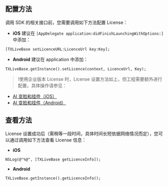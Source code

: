 [](id:config)
## 配置方法
调用 SDK 的相关接口前，您需要调用如下方法配置 License：
- **iOS**
 建议在 `[AppDelegate application:didFinishLaunchingWithOptions:]` 中添加： 
```
[TXLiveBase setLicenceURL:LicenceUrl key:Key];
```
-  **Android**
 建议在 application 中添加：
```
TXLiveBase.getInstance().setLicence(context, LicenceUrl, Key);
```

>!使用企业版本 License 时，License 设置方法如上，但工程需要额外进行配置，具体操作请参见：
- [AI 变脸和挂件（iOS）](https://cloud.tencent.com/document/product/454/9018) 
- [AI 变脸和挂件（Android）](https://cloud.tencent.com/document/product/454/9020)


## 查看方法
License 设置成功后（需稍等一段时间，具体时间长短依据网络情况而定），您可以通过调用如下方法查看 License 信息：

- **iOS**
```
NSLog(@"%@", [TXLiveBase getLicenceInfo]);
```
- **Android**
```
TXLiveBase.getInstance().getLicenceInfo();
```

 
